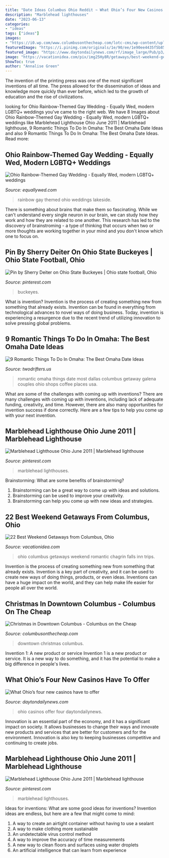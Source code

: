 ```yaml
---
title: "Date Ideas Columbus Ohio Reddit ~ What Ohio’s Four New Casinos Have To Offer"
description: "Marblehead lighthouses"
date: "2023-06-13"
categories:
- "ideas"
tags: ["ideas"]
images:
- "https://i0.wp.com/www.columbusonthecheap.com/lotc-cms/wp-content/uploads/2018/11/IMG_0398.jpg?fit=1200%2C900&amp;ssl=1"
featuredImage: "https://i.pinimg.com/originals/1e/90/ee/1e90ee4435f5b85299af38f8e5bc772d.jpg"
featured_image: "https://www.daytondailynews.com/rf/image_large/Pub/p3/DaytonDailyNews/2012/09/27/Images/photos.medleyphoto.2729702.jpg"
image: "https://vacationidea.com/pix/img25Hy8R/getaways/best-weekend-getaways-from-columbus-ohio_g24_mobi.jpg"
ShowToc: true
author: "Annalise Green"
---
```



The invention of the printing press was one of the most significant inventions of all time. The press allowed for the dissemination of ideas and knowledge more quickly than ever before, which led to the growth of education and the rise of civilizations.

	

		
looking for Ohio Rainbow-Themed Gay Wedding - Equally Wed, modern LGBTQ+ weddings you've came to the right web. We have 8 Images about Ohio Rainbow-Themed Gay Wedding - Equally Wed, modern LGBTQ+ weddings like Marblehead Lighthouse Ohio June 2011 | Marblehead lighthouse, 9 Romantic Things To Do In Omaha: The Best Omaha Date Ideas and also 9 Romantic Things To Do In Omaha: The Best Omaha Date Ideas. Read more:
		
    
## Ohio Rainbow-Themed Gay Wedding - Equally Wed, Modern LGBTQ+ Weddings

<img loading=lazy src="http://equallywed.com/wp-content/uploads/2016/06/Sara_Makris-Steven_Andrew-8851-1024x683.jpg" onerror="this.onerror=null;this.src='https://tse2.mm.bing.net/th?id=OIP.akyGikR7CXdtcGGs716IPQHaE8&amp;pid=15.1';" alt="Ohio Rainbow-Themed Gay Wedding - Equally Wed, modern LGBTQ+ weddings">

_Source: equallywed.com_

>rainbow gay themed ohio weddings lakeside. 

	

There is something about brains that make them so fascinating. While we can't understand every single neuron in our brain, we can study how they work and how they are related to one another. This research has led to the discovery of brainstroming - a type of thinking that occurs when two or more thoughts are working together in your mind and you don't know which one to focus on.

    
## Pin By Sherry Deiter On Ohio State Buckeyes | Ohio State Football, Ohio

<img loading=lazy src="https://i.pinimg.com/originals/1e/90/ee/1e90ee4435f5b85299af38f8e5bc772d.jpg" onerror="this.onerror=null;this.src='https://tse2.mm.bing.net/th?id=OIP.SlIkEbbVbozKYChYtsRyrgHaI_&amp;pid=15.1';" alt="Pin by Sherry Deiter on Ohio State Buckeyes | Ohio state football, Ohio">

_Source: pinterest.com_

>buckeyes. 

	

What is invention?
Invention is the process of creating something new from something that already exists. Invention can be found in everything from technological advances to novel ways of doing business. Today, invention is experiencing a resurgence due to the recent trend of utilizing innovation to solve pressing global problems.

    
## 9 Romantic Things To Do In Omaha: The Best Omaha Date Ideas

<img loading=lazy src="https://twodrifters.us/wp-content/uploads/2020/09/romantic-omaha-2.jpg" onerror="this.onerror=null;this.src='https://tse2.mm.bing.net/th?id=OIP.JlwHXze598B3YO_y-3IQCAHaO0&amp;pid=15.1';" alt="9 Romantic Things To Do In Omaha: The Best Omaha Date Ideas">

_Source: twodrifters.us_

>romantic omaha things date most dallas columbus getaway galena couples ohio shops coffee places usa. 

	

What are some of the challenges with coming up with inventions?
There are many challenges with coming up with inventions, including lack of adequate funding, creativity, and time. However, there are also many opportunities for invention success if done correctly. Here are a few tips to help you come up with your next invention.

    
## Marblehead Lighthouse Ohio June 2011 | Marblehead Lighthouse

<img loading=lazy src="https://i.pinimg.com/736x/87/9b/00/879b00849def240e03f1b24da77f7332--lighthouses-ohio.jpg" onerror="this.onerror=null;this.src='https://tse2.mm.bing.net/th?id=OIP.UY8HNlXpOXOL3ID1ERjNMAHaJ3&amp;pid=15.1';" alt="Marblehead Lighthouse Ohio June 2011 | Marblehead lighthouse">

_Source: pinterest.com_

>marblehead lighthouses. 

	

Brainstorming: What are some benefits of brainstorming?
1. Brainstorming can be a great way to come up with ideas and solutions.
2. Brainstorming can be used to improve your creativity.
3. Brainstorming can help you come up with new ideas and strategies.

    
## 22 Best Weekend Getaways From Columbus, Ohio

<img loading=lazy src="https://vacationidea.com/pix/img25Hy8R/getaways/best-weekend-getaways-from-columbus-ohio_g24_mobi.jpg" onerror="this.onerror=null;this.src='https://tse2.mm.bing.net/th?id=OIP.mNlhskd_I80Qty3rIx2PNQAAAA&amp;pid=15.1';" alt="22 Best Weekend Getaways from Columbus, Ohio">

_Source: vacationidea.com_

>ohio columbus getaways weekend romantic chagrin falls inn trips. 

	

Invention is the process of creating something new from something that already exists. Invention is a key part of creativity, and it can be used to create new ways of doing things, products, or even ideas. Inventions can have a huge impact on the world, and they can help make life easier for people all over the world.

    
## Christmas In Downtown Columbus - Columbus On The Cheap

<img loading=lazy src="https://i0.wp.com/www.columbusonthecheap.com/lotc-cms/wp-content/uploads/2018/11/IMG_0398.jpg?fit=1200%2C900&amp;ssl=1" onerror="this.onerror=null;this.src='https://tse1.mm.bing.net/th?id=OIP.PHSNdNgKT1FR462mc70xJgHaFj&amp;pid=15.1';" alt="Christmas in Downtown Columbus - Columbus on the Cheap">

_Source: columbusonthecheap.com_

>downtown christmas columbus. 

	

Invention 1: A new product or service
Invention 1 is a new product or service. It is a new way to do something, and it has the potential to make a big difference in people's lives.

    
## What Ohio’s Four New Casinos Have To Offer

<img loading=lazy src="https://www.daytondailynews.com/rf/image_large/Pub/p3/DaytonDailyNews/2012/09/27/Images/photos.medleyphoto.2729702.jpg" onerror="this.onerror=null;this.src='https://tse1.mm.bing.net/th?id=OIP.CRKza_wwLVGhpZcDBVIyvgHaDo&amp;pid=15.1';" alt="What Ohio’s four new casinos have to offer">

_Source: daytondailynews.com_

>ohio casinos offer four daytondailynews. 

	

Innovation is an essential part of the economy, and it has a significant impact on society. It allows businesses to change their ways and innovate new products and services that are better for customers and for the environment. Innovation is also key to keeping businesses competitive and continuing to create jobs.

    
## Marblehead Lighthouse Ohio June 2011 | Marblehead Lighthouse

<img loading=lazy src="https://i.pinimg.com/originals/87/9b/00/879b00849def240e03f1b24da77f7332.jpg" onerror="this.onerror=null;this.src='https://tse2.mm.bing.net/th?id=OIP.uFuogWBaIQrejs9BUTw9eAHaJ4&amp;pid=15.1';" alt="Marblehead Lighthouse Ohio June 2011 | Marblehead lighthouse">

_Source: pinterest.com_

>marblehead lighthouses. 

	

Ideas for inventions: What are some good ideas for inventions?
Invention ideas are endless, but here are a few that might come to mind:
1. A way to create an airtight container without having to use a sealant 
2. A way to make clothing more sustainable 
3. An undetectable virus control method 
4. A way to improve the accuracy of time measurements 
5. A new way to clean floors and surfaces using water droplets 
6. An artificial intelligence that can learn from experience 

